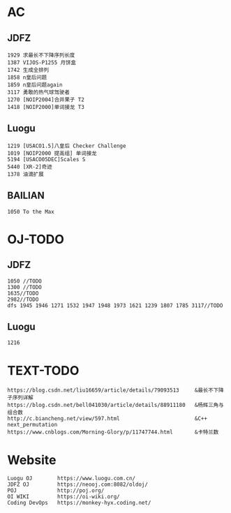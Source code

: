 # AC
## JDFZ
    1929 求最长不下降序列长度
    1387 VIJOS-P1255 月饼盒
    1742 生成全排列
    1858 n皇后问题
    1859 n皇后问题again
    3117 勇敢的热气球驾驶者
    1270 [NOIP2004]合并果子 T2
    1418 [NOIP2000]单词接龙 T3

## Luogu
    1219 [USACO1.5]八皇后 Checker Challenge
    1019 [NOIP2000 提高组] 单词接龙
    5194 [USACO05DEC]Scales S
    5440 [XR-2]奇迹
    1378 油滴扩展

## BAILIAN
    1050 To the Max


# OJ-TODO
## JDFZ
    1050 //TODO
    1300 //TODO
    1635//TODO
    2982//TODO
    dfs 1945 1946 1271 1532 1947 1948 1973 1621 1239 1807 1785 3117//TODO

## Luogu
    1216


# TEXT-TODO
    https://blog.csdn.net/liu16659/article/details/79093513     &最长不下降子序列详解
    https://blog.csdn.net/bell041030/article/details/88911180   &杨辉三角与组合数
    http://c.biancheng.net/view/597.html                        &C++ next_permutation
    https://www.cnblogs.com/Morning-Glory/p/11747744.html       &卡特兰数


# Website
    Luogu OJ        https://www.luogu.com.cn/
    JDFZ OJ         https://neooj.com:8082/oldoj/
    POJ             http://poj.org/
    OI WIKI         https://oi-wiki.org/
    Coding DevOps   https://monkey-hyx.coding.net/
